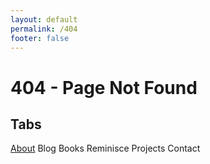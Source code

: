 ```yaml
---
layout: default
permalink: /404
footer: false
---
```


# 404 - Page Not Found

## Tabs

[About](about.md) Blog Books Reminisce Projects Contact



